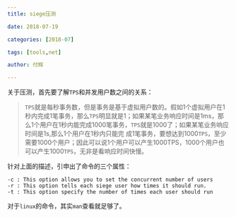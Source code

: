 ```yaml
---
title: siege压测

date: 2018-07-19

categories: [2018-07]

tags: [tools,net]

author: 付辉

---
```


关于压测，首先要了解`TPS`和并发用户数之间的关系：

> `TPS`就是每秒事务数，但是事务是基于虚拟用户数的。假如1个虚拟用户在1秒内完成1笔事务，那么`TPS`明显就是1；如果某笔业务响应时间是1ms，那么1个用户在1秒内能完成1000笔事务，`TPS`就是1000了；如果某笔业务响应时间是1s,那么1个用户在1秒内只能完 成1笔事务，要想达到1000`TPS`，至少需要1000个用户；因此可以说1个用户可以产生1000TPS，1000个用户也可以产生1000`TPS`，无非是看响应时间快慢。

针对上面的描述，引申出了命令的三个属性：

```
-c : This option allows you to set the concurrent number of users
-r : This option tells each siege user how times it should run.
-t : This option specify the number of times each user should run
```

对于`linux`的命令，其实`man`查看就足够了。
